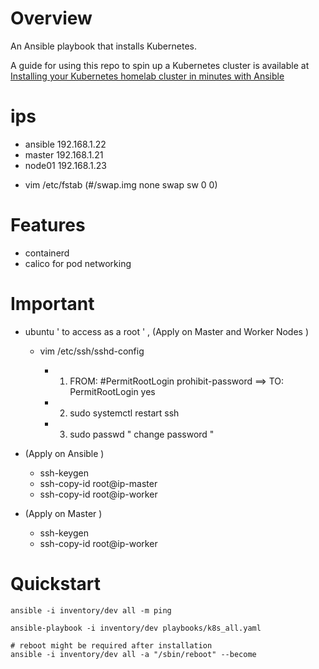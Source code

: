 # Overview
An Ansible playbook that installs Kubernetes.

A guide for using this repo to spin up a Kubernetes cluster is available at [Installing your Kubernetes homelab cluster in minutes with Ansible](https://perdue.dev/installing-your-kubernetes-homelab-cluster-in-minutes-with-ansible/)

# ips
- ansible 192.168.1.22
- master  192.168.1.21
- node01  192.168.1.23
  
* vim /etc/fstab 
(#/swap.img      none    swap    sw      0       0)


# Features
- containerd
- calico for pod networking

# Important
- ubuntu ' to access as a root ' , (Apply on Master and Worker Nodes )
    - vim /etc/ssh/sshd-config

        - 1) FROM: #PermitRootLogin prohibit-password ==> TO: PermitRootLogin yes

        - 2) sudo systemctl restart ssh

        - 3) sudo passwd " change password "

- (Apply on Ansible )
    - ssh-keygen
    - ssh-copy-id root@ip-master
    - ssh-copy-id root@ip-worker

- (Apply on Master )
    - ssh-keygen
    - ssh-copy-id root@ip-worker


# Quickstart
```
ansible -i inventory/dev all -m ping

ansible-playbook -i inventory/dev playbooks/k8s_all.yaml

# reboot might be required after installation
ansible -i inventory/dev all -a "/sbin/reboot" --become
```
